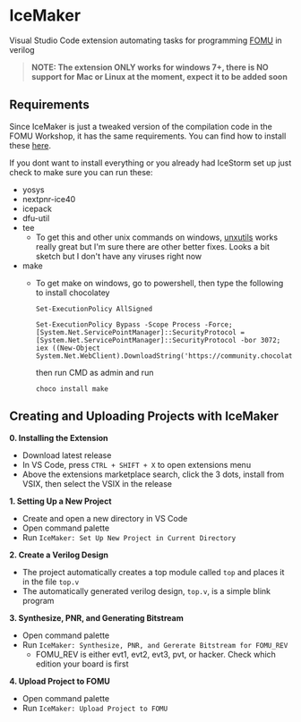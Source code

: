 # IceMaker 

Visual Studio Code extension automating tasks for programming [FOMU](https://tomu.im/fomu.html) in verilog

> **NOTE: The extension ONLY works for windows 7+, there is NO support for Mac or Linux at the moment, expect it to be added soon**

## Requirements
Since IceMaker is just a tweaked version of the compilation code in the FOMU Workshop, it has the same requirements. You can find how to install these [here](https://workshop.fomu.im/en/latest/requirements/index.html).

If you dont want to install everything or you already had IceStorm set up just check to make sure you can run these:
- yosys
- nextpnr-ice40
- icepack
- dfu-util
- tee
  - To get this and other unix commands on windows, [unxutils](http://unxutils.sourceforge.net/) works really great but I'm sure there are other better fixes. Looks a bit sketch but I don't have any viruses right now
- make
  - To get make on windows, go to powershell, then type the following to install chocolatey
  
    ``` 
    Set-ExecutionPolicy AllSigned

    Set-ExecutionPolicy Bypass -Scope Process -Force; [System.Net.ServicePointManager]::SecurityProtocol = [System.Net.ServicePointManager]::SecurityProtocol -bor 3072; iex ((New-Object System.Net.WebClient).DownloadString('https://community.chocolatey.org/install.ps1')) 
    ```
    then run CMD as admin and run
    ```
    choco install make
    ```

## Creating and Uploading Projects with IceMaker
**0. Installing the Extension**
- Download latest release
- In VS Code, press `CTRL + SHIFT + X` to open extensions menu
- Above the extensions marketplace search, click the 3 dots, install from VSIX, then select the VSIX in the release

**1. Setting Up a New Project**
 - Create and open a new directory in VS Code
 - Open command palette
 - Run `IceMaker: Set Up New Project in Current Directory`
  
**2. Create a Verilog Design**
- The project automatically creates a top module called `top` and places it in the file `top.v`
- The automatically generated verilog design, `top.v`, is a simple blink program

**3. Synthesize, PNR, and Generating Bitstream**
- Open command palette
- Run `IceMaker: Synthesize, PNR, and Gererate Bitstream for FOMU_REV`
  - FOMU_REV is either evt1, evt2, evt3, pvt, or hacker. Check which edition your board is first
  
**4. Upload Project to FOMU**
- Open command palette
- Run `IceMaker: Upload Project to FOMU`